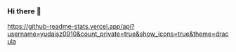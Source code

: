 ### Hi there 👋

https://github-readme-stats.vercel.app/api?username=yudaisz0910&count_private=true&show_icons=true&theme=dracula

